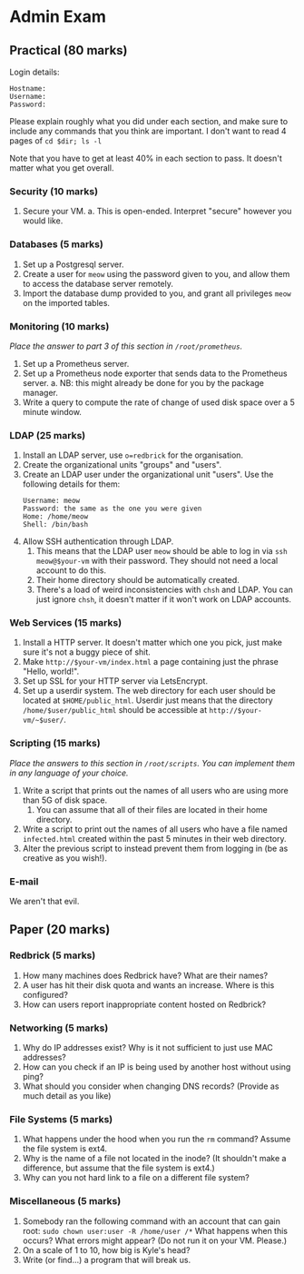 Admin Exam
===

## Practical (80 marks)

Login details:

```
Hostname:
Username:
Password:
```

Please explain roughly what you did under each section, and make sure to include any commands that you think are important. I don't want to read 4 pages of `cd $dir; ls -l`

Note that you have to get at least 40% in each section to pass. It doesn't matter what you get overall.

### Security (10 marks)

1. Secure your VM.
    a. This is open-ended. Interpret "secure" however you would like.

### Databases (5 marks)

1. Set up a Postgresql server.
3. Create a user for `meow` using the password given to you, and allow them to access the database server remotely.
5. Import the database dump provided to you, and grant all privileges `meow` on the imported tables.

### Monitoring (10 marks)

*Place the answer to part 3 of this section in `/root/prometheus`.*

1. Set up a Prometheus server.
3. Set up a Prometheus node exporter that sends data to the Prometheus server.
    a. NB: this might already be done for you by the package manager.
1. Write a query to compute the rate of change of used disk space over a 5 minute window.

### LDAP (25 marks)

1. Install an LDAP server, use `o=redbrick` for the organisation.
3. Create the organizational units "groups" and "users".
5. Create an LDAP user under the organizational unit "users". Use the following details for them:
    ```
    Username: meow
    Password: the same as the one you were given
    Home: /home/meow
    Shell: /bin/bash
    ```
1. Allow SSH authentication through LDAP.
    1. This means that the LDAP user `meow` should be able to log in via `ssh meow@$your-vm` with their password. They should not need a local account to do this.
    1. Their home directory should be automatically created.
    1. There's a load of weird inconsistencies with `chsh` and LDAP. You can just ignore `chsh`, it doesn't matter if it won't work on LDAP accounts.

### Web Services (15 marks)

1. Install a HTTP server.
    It doesn't matter which one you pick, just make sure it's not a buggy piece of shit.
1. Make `http://$your-vm/index.html` a page containing just the phrase "Hello, world!".
3. Set up SSL for your HTTP server via LetsEncrypt.
5. Set up a userdir system. The web directory for each user should be located at `$HOME/public_html`.
    Userdir just means that the directory `/home/$user/public_html` should be accessible at `http://$your-vm/~$user/`.

### Scripting (15 marks)

*Place the answers to this section in `/root/scripts`. You can implement them in any language of your choice.*

1. Write a script that prints out the names of all users who are using more than 5G of disk space.
    1. You can assume that all of their files are located in their home directory.
1. Write a script to print out the names of all users who have a file named `infected.html` created within the past 5 minutes in their web directory.
1. Alter the previous script to instead prevent them from logging in (be as creative as you wish!).

### E-mail

We aren't that evil.

## Paper (20 marks)

### Redbrick (5 marks)

1. How many machines does Redbrick have? What are their names?
3. A user has hit their disk quota and wants an increase. Where is this configured?
5. How can users report inappropriate content hosted on Redbrick?

### Networking (5 marks)

1. Why do IP addresses exist? Why is it not sufficient to just use MAC addresses?
3. How can you check if an IP is being used by another host without using ping?
4. What should you consider when changing DNS records? (Provide as much detail as you like)

### File Systems (5 marks)
1. What happens under the hood when you run the `rm` command? Assume the file system is ext4.
3. Why is the name of a file not located in the inode? (It shouldn't make a difference, but assume that the file system is ext4.)
5. Why can you not hard link to a file on a different file system?

### Miscellaneous (5 marks)
1. Somebody ran the following command with an account that can gain root:
    ```sudo chown user:user -R /home/user /*```
    What happens when this occurs? What errors might appear? (Do not run it on your VM. Please.)
1. On a scale of 1 to 10, how big is Kyle's head?
3. Write (or find...) a program that will break us.
